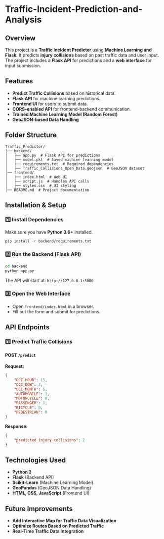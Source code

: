 # Traffic-Incident-Prediction-and-Analysis

## Overview
This project is a **Traffic Incident Predictor** using **Machine Learning and Flask**. It predicts **injury collisions** based on past traffic data and user input. The project includes a **Flask API** for predictions and a **web interface** for input submission.

## Features
- **Predict Traffic Collisions** based on historical data.
- **Flask API** for machine learning predictions.
- **Frontend UI** for users to submit data.
- **CORS-enabled API** for frontend-backend communication.
- **Trained Machine Learning Model (Random Forest)**
- **GeoJSON-based Data Handling**

## Folder Structure
```
Traffic_Predictor/
│── backend/
│   ├── app.py  # Flask API for predictions
│   ├── model.pkl  # Saved machine learning model
│   ├── requirements.txt  # Required dependencies
│   ├── Traffic_Collisions_Open_Data.geojson  # GeoJSON dataset
│── frontend/
│   ├── index.html  # Web UI
│   ├── script.js  # Handles API calls
│   ├── styles.css  # UI styling
│── README.md  # Project documentation
```

## Installation & Setup

### **1️⃣ Install Dependencies**
Make sure you have **Python 3.6+** installed.
```bash
pip install -r backend/requirements.txt
```

### **2️⃣ Run the Backend (Flask API)**
```bash
cd backend
python app.py
```
The API will start at: `http://127.0.0.1:5000`

### **3️⃣ Open the Web Interface**
- Open `frontend/index.html` in a browser.
- Fill out the form and submit for predictions.

## API Endpoints

### **1️⃣ Predict Traffic Collisions**
#### **POST** `/predict`
**Request:**
```json
{
    "OCC_HOUR": 15,
    "OCC_DOW": 3,
    "OCC_MONTH": 6,
    "AUTOMOBILE": 1,
    "MOTORCYCLE": 0,
    "PASSENGER": 1,
    "BICYCLE": 0,
    "PEDESTRIAN": 0
}
```
**Response:**
```json
{
    "predicted_injury_collisions": 2
}
```

## Technologies Used
- **Python 3**
- **Flask** (Backend API)
- **Scikit-Learn** (Machine Learning Model)
- **GeoPandas** (GeoJSON Data Handling)
- **HTML, CSS, JavaScript** (Frontend UI)

## Future Improvements
- **Add Interactive Map for Traffic Data Visualization**
- **Optimize Routes Based on Predicted Traffic**
- **Real-Time Traffic Data Integration**
